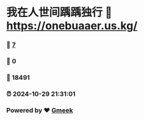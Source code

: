 # 我在人世间踽踽独行 :link: https://onebuaaer.us.kg/ 
### :page_facing_up: [7](https://onebuaaer.us.kg//tag.html) 
### :speech_balloon: 0 
### :hibiscus: 18491 
### :alarm_clock: 2024-10-29 21:31:01 
### Powered by :heart: [Gmeek](https://github.com/Meekdai/Gmeek)
